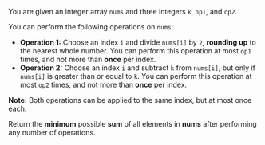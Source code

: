 You are given an integer array `nums` and three integers `k`, `op1`, and `op2`.

You can perform the following operations on `nums`:

- **Operation 1:** Choose an index `i` and divide `nums[i]` by `2`, **rounding up** to the nearest whole number. You can perform this operation at most `op1` times, and not more than **once** per index.
- **Operation 2:** Choose an index `i` and subtract `k` from `nums[i]`, but only if `nums[i]` is greater than or equal to `k`. You can perform this operation at most `op2` times, and not more than **once** per index.

**Note:** Both operations can be applied to the same index, but at most once each.

Return the **minimum** possible **sum** of all elements in **nums** after performing any number of operations.